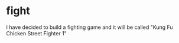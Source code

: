 # fight

I have decided to build a fighting game and it will be called
"Kung Fu Chicken Street Fighter 1"
